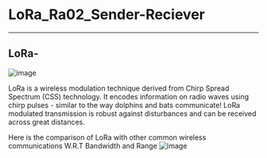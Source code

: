 # LoRa_Ra02_Sender-Reciever
---
## LoRa-
![image](https://github.com/YS-Saini/LoRa_Ra02_Sender-Reciever/assets/114243484/9d8dc140-3ded-4d2d-a8a0-615e29f2a021)

LoRa is a wireless modulation technique derived from Chirp Spread Spectrum (CSS) technology. It encodes information on radio waves using chirp pulses - similar to the way dolphins and bats communicate! LoRa modulated transmission is robust against disturbances and can be received across great distances.


Here is the comparison of LoRa with other common wireless communications W.R.T Bandwidth and Range 
![image](https://github.com/YS-Saini/LoRa_Ra02_Sender-Reciever/assets/114243484/8f7c5a4c-919e-417d-bce7-ca9ffc56560c) 
